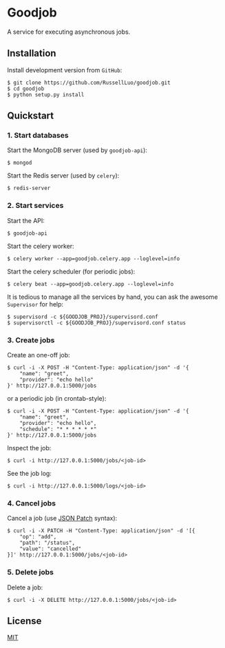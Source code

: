 Goodjob
=======

A service for executing asynchronous jobs.


Installation
------------

Install development version from `GitHub`:

    $ git clone https://github.com/RussellLuo/goodjob.git
    $ cd goodjob
    $ python setup.py install


Quickstart
----------

### 1. Start databases

Start the MongoDB server (used by `goodjob-api`):

    $ mongod

Start the Redis server (used by `celery`):

    $ redis-server

### 2. Start services

Start the API:

    $ goodjob-api

Start the celery worker:

    $ celery worker --app=goodjob.celery.app --loglevel=info

Start the celery scheduler (for periodic jobs):

    $ celery beat --app=goodjob.celery.app --loglevel=info

It is tedious to manage all the services by hand, you can ask the awesome `Supervisor` for help:

    $ supervisord -c ${GOODJOB_PROJ}/supervisord.conf
    $ supervisorctl -c ${GOODJOB_PROJ}/supervisord.conf status

### 3. Create jobs

Create an one-off job:

    $ curl -i -X POST -H "Content-Type: application/json" -d '{
        "name": "greet",
        "provider": "echo hello"
    }' http://127.0.0.1:5000/jobs

or a periodic job (in crontab-style):

    $ curl -i -X POST -H "Content-Type: application/json" -d '{
        "name": "greet",
        "provider": "echo hello",
        "schedule": "* * * * * *"
    }' http://127.0.0.1:5000/jobs

Inspect the job:

    $ curl -i http://127.0.0.1:5000/jobs/<job-id>

See the job log:

    $ curl -i http://127.0.0.1:5000/logs/<job-id>

### 4. Cancel jobs

Cancel a job (use [JSON Patch][1] syntax):

    $ curl -i -X PATCH -H "Content-Type: application/json" -d '[{
        "op": "add",
        "path": "/status",
        "value": "cancelled"
    }]' http://127.0.0.1:5000/jobs/<job-id>

### 5. Delete jobs

Delete a job:

    $ curl -i -X DELETE http://127.0.0.1:5000/jobs/<job-id>


License
-------

[MIT][2]


[1]: http://tools.ietf.org/html/rfc6902
[2]: http://opensource.org/licenses/MIT
